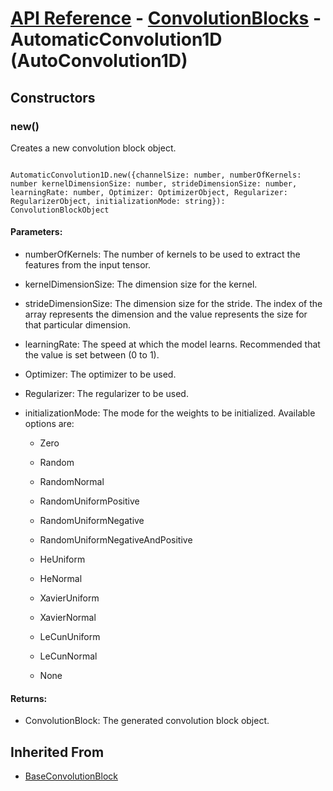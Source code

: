 # [API Reference](../../API.md) - [ConvolutionBlocks](../ConvolutionBlocks.md) - AutomaticConvolution1D (AutoConvolution1D)

## Constructors

### new()

Creates a new convolution block object.

```

AutomaticConvolution1D.new({channelSize: number, numberOfKernels: number kernelDimensionSize: number, strideDimensionSize: number, learningRate: number, Optimizer: OptimizerObject, Regularizer: RegularizerObject, initializationMode: string}): ConvolutionBlockObject

```

#### Parameters:

* numberOfKernels: The number of kernels to be used to extract the features from the input tensor.

* kernelDimensionSize: The dimension size for the kernel.

* strideDimensionSize: The dimension size for the stride. The index of the array represents the dimension and the value represents the size for that particular dimension. 

* learningRate: The speed at which the model learns. Recommended that the value is set between (0 to 1).

* Optimizer: The optimizer to be used.

* Regularizer: The regularizer to be used.

* initializationMode: The mode for the weights to be initialized. Available options are:

	* Zero

	* Random

	* RandomNormal

	* RandomUniformPositive

	* RandomUniformNegative

	* RandomUniformNegativeAndPositive

	* HeUniform

	* HeNormal

	* XavierUniform

	* XavierNormal

	* LeCunUniform

	* LeCunNormal
	
	* None

#### Returns:

* ConvolutionBlock: The generated convolution block object.

## Inherited From

* [BaseConvolutionBlock](BaseConvolutionBlock.md)
